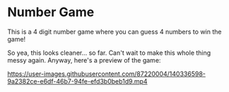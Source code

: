 # Number Game
This is a 4 digit number game where you can guess 4 numbers to win the game!

So yea, this looks cleaner... so far. Can't wait to make this whole thing messy again.
Anyway, here's a preview of the game:


https://user-images.githubusercontent.com/87220004/140336598-9a2382ce-e6df-46b7-94fe-efd3b0beb1d9.mp4

